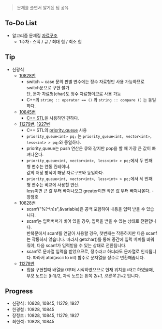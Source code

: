 ﻿> 문제를 풀면서 알게된 팁 공유

## To-Do List
- 알고리즘 문제집 [자료구조](https://www.acmicpc.net/workbook/view/1442)
    - 1주차 : 스택 / 큐 / 최대 힙 / 최소 힙 

## Tip

- 신광식
    - [10828번](https://github.com/mel1015/algorithm-study/blob/10845/Winter_Vacation/week_1/10828_mel1015.cpp)
        - switch ~ case 문의 판별 변수에는 정수 자료형만 사용 가능하므로 switch문으로 구현 불가<BR>
        단, 문자 자료형(char)도 정수 자료형이므로 사용 가능 
        - C++의 `string :: operator == ()` 와 `string :: compare ()` 는 동일하다.     
    - [10845번](https://github.com/mel1015/algorithm-study/blob/10845/Winter_Vacation/week_1/10845_mel1015.cpp)
        - [C++ STL](http://www.cplusplus.com/reference/stl/)을 사용하면 편하다.
    - [11279번](https://github.com/mel1015/algorithm-study/blob/11279/Winter_Vacation/week_1/11279_mel1015.cpp), 
    [1927번](https://github.com/mel1015/algorithm-study/blob/1927/Winter_Vacation/week_1/1927_mel1015.cpp)
        - C++ STL의 [priority_queue](http://www.cplusplus.com/reference/queue/priority_queue/) 사용
        - `priority_queue<int> pq;` 는 `priority_queue<int, vector<int>, less<int> > pq;`와 동일하다.
        - priority_queue는 push 연산은 큐와 같지만 pop을 할 때 가장 큰 값이 빠져나온다.
        - `priority_queue<int, vector<int>, less<int> > pq;`에서 두 번째 형 변수는 연동 컨테이너.<br>
            값의 저장 방식이 해당 자료구조와 동일하다.
        - `priority_queue<int, vector<int>, less<int> > pq;`에서 세 번째 형 변수는 비교에 사용할 연산.<br>
            less이면 큰 값 부터 빠져나오고 greater이면 작은 값 부터 빠져나온다.
-장정호
    - [10828번](https://github.com/mel1015/algorithm-study/blob/master/Winter_Vacation/week_1/10828_genesis9413.c)
        - scanf("%[^\n]s",&variable)은 공백 포함하여 내용을 입력 받을 수 있습니다.
        - scanf는 입력버퍼가 비어 있을 경우, 입력을 받을 수 있는 상태로 전환합니다. <BR>반복문에서 scanf를 연달아 사용할 경우, 첫번째는 작동하지만 다음 scanf는 작동하지 않습니다. 따라서 getchar()를 통해 중간에 입력 버퍼를 비워줘야, 다음 scanf가 입력받을 수 있는 상태로 전환됩니다.
        - scanf로 문자열 입력을 받았으므로, 정수라고 하더라도 문자열로 인식됩니다. 따라서 atoi(ascii to int) 함수로 문자열을 정수로 변환해줍니다.
    - [11279번]()
        - 힙을 구현할때 배열을 0부터 시작하였으므로 현재 위치를 i라고 하였을때, 부모 노드는 (i-1)/2, 자식 노드는 왼쪽 2*i+1, 오른쪽 2*i+2 입니다.
## Progress
- 신광식 : 10828, 10845, 11279, 1927
- 한경철 : 10828, 10845
- 장정호 : 10828, 10845, 11279, 1927
- 최현석 : 10828, 10845